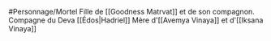 #Personnage/Mortel
Fille de [[Goodness Matrvat]] et de son compagnon.
Compagne du Deva [[Édos|Hadriel]]
Mère d'[[Avemya Vinaya]] et d'[[Iksana Vinaya]]
